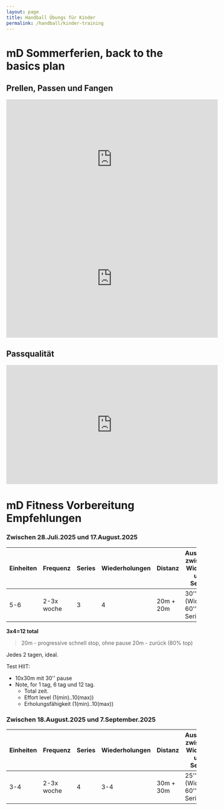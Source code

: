 ```yaml
---
layout: page
title: Handball Übungs für Kinder
permalink: /handball/kinder-training
---
```


# mD Sommerferien, back to the basics plan

## Prellen, Passen und Fangen

<iframe width="560" height="315" src="https://www.youtube.com/embed/7BgwK7duv30?si=GriixSEDBR30Bedx" title="YouTube video player" frameborder="0" allow="accelerometer; autoplay; clipboard-write; encrypted-media; gyroscope; picture-in-picture; web-share" referrerpolicy="strict-origin-when-cross-origin" allowfullscreen></iframe>


<iframe width="560" height="315" src="https://www.youtube.com/embed/anjh45izOYM?si=qCjoQH-m4otwfYwx" title="YouTube video player" frameborder="0" allow="accelerometer; autoplay; clipboard-write; encrypted-media; gyroscope; picture-in-picture; web-share" referrerpolicy="strict-origin-when-cross-origin" allowfullscreen></iframe>

## Passqualität

<iframe width="560" height="315" src="https://www.youtube.com/embed/xsengUlZG5I?si=PtNIaHg_K52hiw_x" title="YouTube video player" frameborder="0" allow="accelerometer; autoplay; clipboard-write; encrypted-media; gyroscope; picture-in-picture; web-share" referrerpolicy="strict-origin-when-cross-origin" allowfullscreen></iframe>

# mD Fitness Vorbereitung Empfehlungen    


### Zwischen 28.Juli.2025 und  17.August.2025

| Einheiten | Frequenz | Series | Wiederholungen | Distanz   | Ausruhen zwischen Widerho. und Series | Intensität | Notes |
| --------- | -------- | ------ | -------------- | --------- | ------------------------------------- | ---------- | ----- |
| 5-6       | 2-3x woche | 3      | 4              | 20m + 20m | 30'' (Wider), 60'' Series             | 80%        | Progressive + Lauftechnik |

**3x4=12 total**

> 20m - progressive schnell
> stop, ohne pause
> 20m - zurück (80% top)


Jedes 2 tagen, ideal.

Test HIIT:
   * 10x30m mit 30'' pause
   * Note, for 1 tag, 6 tag und 12 tag.
     * Total zeit.
     * Effort level (1(min)..10(max))
     * Erholungsfähigkeit  (1(min)..10(max))


### Zwischen 18.August.2025 und 7.September.2025

| Einheiten | Frequenz   | Series | Wiederholungen | Distanz   | Ausruhen zwischen Widerho. und Series | Intensität | Notes |
| --------- | ---------- | ------ | -------------- | --------- | ------------------------------------- | ---------- | ----- |
| 3-4       | 2-3x woche | 4      | 3-4            | 30m + 30m | 25'' (Wider), 60'' Series             | 80%        |       |
